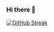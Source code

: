 ### Hi there 👋
[![GitHub Streak](https://streak-stats.demolab.com?user=BUCH696&theme=codestackr&hide_border=&border_radius=5&card_width=512)](https://git.io/streak-stats)
